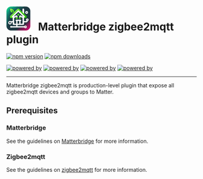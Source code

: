 # <img src="https://github.com/Luligu/matterbridge/blob/main/frontend/public/matterbridge%2064x64.png" alt="Matterbridge Logo" width="64px" height="64px">&nbsp;&nbsp;&nbsp;Matterbridge zigbee2mqtt plugin

[![npm version](https://img.shields.io/npm/v/matterbridge-zigbee2mqtt.svg)](https://www.npmjs.com/package/matterbridge-zigbee2mqtt)
[![npm downloads](https://img.shields.io/npm/dt/matterbridge-zigbee2mqtt.svg)](https://www.npmjs.com/package/matterbridge-zigbee2mqtt)

[![powered by](https://img.shields.io/badge/powered%20by-matterbridge-blue)](https://www.npmjs.com/package/matterbridge)
[![powered by](https://img.shields.io/badge/powered%20by-matter--history-blue)](https://www.npmjs.com/package/matter-history)
[![powered by](https://img.shields.io/badge/powered%20by-node--ansi--logger-blue)](https://www.npmjs.com/package/node-ansi-logger)
[![powered by](https://img.shields.io/badge/powered%20by-node--persist--manager-blue)](https://www.npmjs.com/package/node-persist-manager)

---

Matterbridge zigbee2mqtt is production-level plugin that expose all zigbee2mqtt devices and groups to Matter.

## Prerequisites

### Matterbridge

See the guidelines on [Matterbridge](https://github.com/Luligu/matterbridge/blob/main/README.md) for more information.

### Zigbee2mqtt

See the guidelines on [zigbee2mqtt](https://github.com/Koenkk/zigbee2mqtt/blob/master/README.md) for more information.
